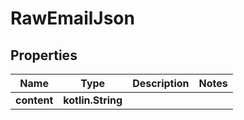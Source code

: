 
# RawEmailJson

## Properties
Name | Type | Description | Notes
------------ | ------------- | ------------- | -------------
**content** | **kotlin.String** |  | 



